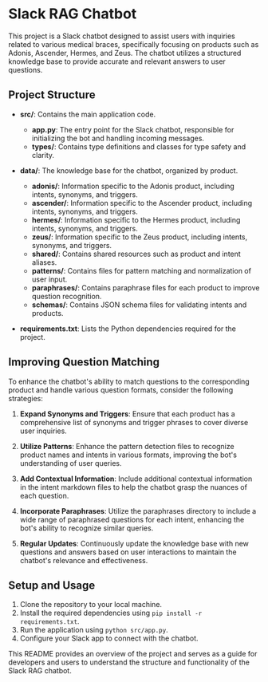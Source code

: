 # Slack RAG Chatbot

This project is a Slack chatbot designed to assist users with inquiries related to various medical braces, specifically focusing on products such as Adonis, Ascender, Hermes, and Zeus. The chatbot utilizes a structured knowledge base to provide accurate and relevant answers to user questions.

## Project Structure

- **src/**: Contains the main application code.
  - **app.py**: The entry point for the Slack chatbot, responsible for initializing the bot and handling incoming messages.
  - **types/**: Contains type definitions and classes for type safety and clarity.

- **data/**: The knowledge base for the chatbot, organized by product.
  - **adonis/**: Information specific to the Adonis product, including intents, synonyms, and triggers.
  - **ascender/**: Information specific to the Ascender product, including intents, synonyms, and triggers.
  - **hermes/**: Information specific to the Hermes product, including intents, synonyms, and triggers.
  - **zeus/**: Information specific to the Zeus product, including intents, synonyms, and triggers.
  - **shared/**: Contains shared resources such as product and intent aliases.
  - **patterns/**: Contains files for pattern matching and normalization of user input.
  - **paraphrases/**: Contains paraphrase files for each product to improve question recognition.
  - **schemas/**: Contains JSON schema files for validating intents and products.

- **requirements.txt**: Lists the Python dependencies required for the project.

## Improving Question Matching

To enhance the chatbot's ability to match questions to the corresponding product and handle various question formats, consider the following strategies:

1. **Expand Synonyms and Triggers**: Ensure that each product has a comprehensive list of synonyms and trigger phrases to cover diverse user inquiries.

2. **Utilize Patterns**: Enhance the pattern detection files to recognize product names and intents in various formats, improving the bot's understanding of user queries.

3. **Add Contextual Information**: Include additional contextual information in the intent markdown files to help the chatbot grasp the nuances of each question.

4. **Incorporate Paraphrases**: Utilize the paraphrases directory to include a wide range of paraphrased questions for each intent, enhancing the bot's ability to recognize similar queries.

5. **Regular Updates**: Continuously update the knowledge base with new questions and answers based on user interactions to maintain the chatbot's relevance and effectiveness.

## Setup and Usage

1. Clone the repository to your local machine.
2. Install the required dependencies using `pip install -r requirements.txt`.
3. Run the application using `python src/app.py`.
4. Configure your Slack app to connect with the chatbot.

This README provides an overview of the project and serves as a guide for developers and users to understand the structure and functionality of the Slack RAG chatbot.